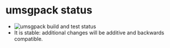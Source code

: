# umsgpack status

* ![umsgpack build and test status](https://github.com/viettrungluu/umsgpack/actions/workflows/go.yml/badge.svg)
* It is stable: additional changes will be additive and backwards compatible.

